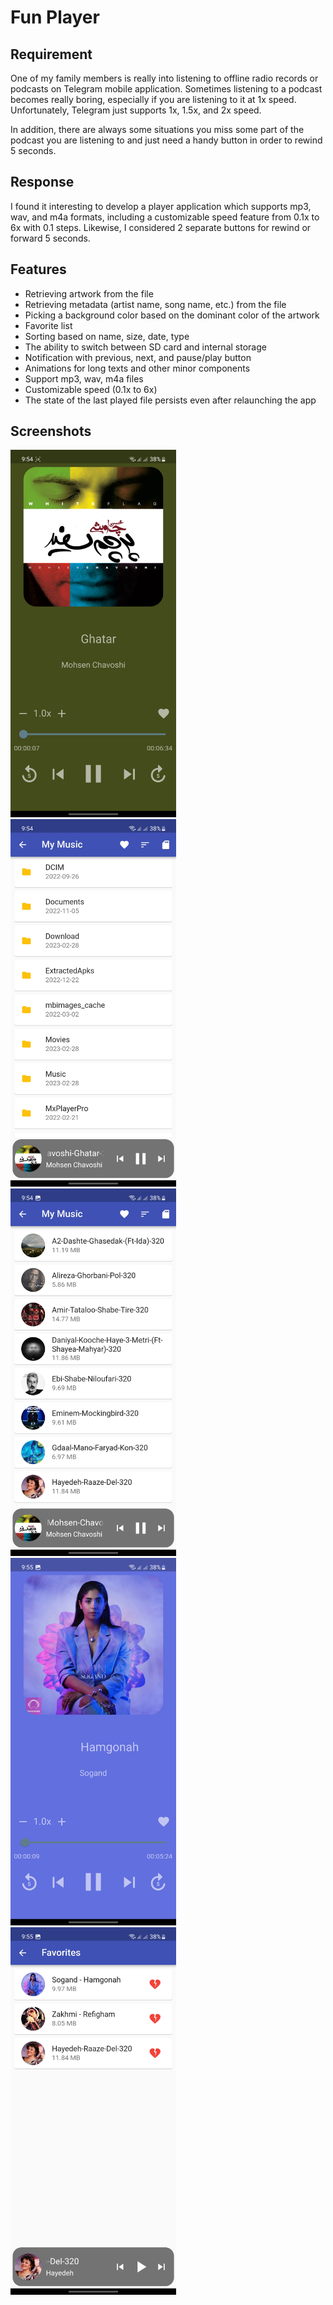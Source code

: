 # Fun Player

## Requirement

One of my family members is really into listening to offline radio records or podcasts on Telegram mobile application. Sometimes listening to a podcast becomes really boring, especially if you are listening to it at 1x speed. Unfortunately, Telegram just supports 1x, 1.5x, and 2x speed. 

In addition, there are always some situations you miss some part of the podcast you are listening to and just need a handy button in order to rewind 5 seconds.

## Response

I found it interesting to develop a player application which supports mp3, wav, and m4a formats, including a customizable speed feature from 0.1x to 6x with 0.1 steps. Likewise, I considered 2 separate buttons for rewind or forward 5 seconds.

## Features

- Retrieving artwork from the file
- Retrieving metadata (artist name, song name, etc.) from the file
- Picking a background color based on the dominant color of the artwork
- Favorite list
- Sorting based on name, size, date, type
- The ability to switch between SD card and internal storage
- Notification with previous, next, and pause/play button
- Animations for long texts and other minor components
- Support mp3, wav, m4a files
- Customizable speed (0.1x to 6x)
- The state of the last played file persists even after relaunching the app

## Screenshots

<img src="Fun%20Player/01.jpg" width="265" height="588"> <img src="Fun%20Player/02.jpg" width="265" height="588"> <img src="Fun%20Player/03.jpg" width="265" height="588">
<img src="Fun%20Player/04.jpg" width="265" height="588"> <img src="Fun%20Player/05.jpg" width="265" height="588">
